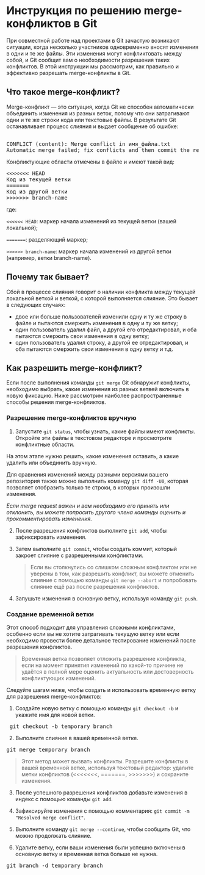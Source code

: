 # Инструкция по решению merge-конфликтов в Git

При совместной работе над проектами в Git зачастую возникают ситуации, когда несколько участников одновременно вносят изменения в одни и те же файлы. Эти изменения могут конфликтовать между собой, и Git сообщит вам о необходимости разрешения таких конфликтов. В этой инструкции мы рассмотрим, как правильно и эффективно разрешать merge-конфликты в Git.

## Что такое merge-конфликт?

Merge-конфликт — это ситуация, когда Git не способен автоматически объединить изменения из разных веток, потому что они затрагивают одни и те же строки кода или текстовые файлы. В результате Git останавливает процесс слияния и выдает сообщение об ошибке:

<pre> 
CONFLICT (content): Merge conflict in имя_файла.txt 
Automatic merge failed; fix conflicts and then commit the result. </pre>

Конфликтующие области отмечены в файле и имеют такой вид:

<pre>
<<<<<<< HEAD
Код из текущей ветки
=======
Код из другой ветки
>>>>>>> branch-name </pre>
  
  где:
  
`<<<<<< HEAD`: маркер начала изменений из текущей ветки (вашей локальной);

`=======`: разделяющий маркер;

`>>>>>> branch-name`: маркер начала изменений из другой ветки (например, ветки branch-name).
 
## Почему так бывает?

Сбой в процессе слияния говорит о наличии конфликта между текущей локальной веткой и веткой, с которой выполняется слияние. Это бывает в следующих случаях:

- двое или больше пользователей изменили одну и ту же строку в файле и пытаются смержить изменения в одну и ту же ветку;
- один пользователь удалил файл, а другой его отредактировал, и оба пытаются смержить свои изменения в одну ветку;
- один пользователь удалил строку, а другой ее отредактировал, и оба пытаются смержить свои изменения в одну ветку и т.д.

## Как разрешить merge-конфликт?

Если после выполнения команды `git merge` Git обнаружит конфликты, необходимо выбрать, какие изменения из разных ветвей включить в новую фиксацию. Ниже рассмотрим наиболее распространенные способы решения merge-конфликтов.

### Разрешение merge-конфликтов вручную
1. Запустите `git status`, чтобы узнать, какие файлы имеют конфликты. Откройте эти файлы в текстовом редакторе и просмотрите конфликтные области.

На этом этапе нужно  решить, какие изменения оставить, а какие удалить или объединить вручную. 

Для сравнения изменений между разными версиями вашего репозитория также можно выполнить команду `git diff -U0`, которая позволяет отобразить только те строки, в которых произошли изменения. 

*Если merge request важен и вам необходимо его принять или отклонить, вы можете попросить другого члена команды оценить и прокомментировать изменения.*

2. После разрешения конфликтов выполните `git add`, чтобы зафиксировать изменения.

3. Затем выполните `git commit`, чтобы создать коммит, который закроет слияние с разрешенными конфликтами.

   > Если вы столкнулись со слишком сложным конфликтом или не уверены в том, как разрешить конфликт, вы можете отменить слияние с помощью команды `git merge --abort` и попробовать слияние ещё раз после разрешения конфликтов.
   
4. Запушьте изменения в основную ветку, используя команду `git push`.

### Создание временной ветки
Этот способ подходит для управления сложными конфликтами, особенно если вы не хотите затрагивать текущую ветку или если необходимо провести более детальное тестирование изменений после разрешения конфликтов. 
> Временная ветка позволяет отложить разрешение конфликта, если на момент принятия изменений по какой-то причине не удаётся в полной мере оценить актуальность или достоверность конфликтующих изменений.

Следуйте шагам ниже, чтобы создать и использовать временную ветку для разрешения merge-конфликтов:

  1. Создайте новую ветку с помощью команды `git checkout -b` и укажите имя для новой ветки.

<pre> git checkout -b temporary_branch 
</pre>

2. Выполните слияние в вашей временной ветке.

<pre>
git merge temporary_branch
</pre>

> Этот метод может вызвать конфликты. Разрешите конфликты в вашей временной ветке, используя текстовый редактор: удалите метки конфликтов (<<<<<<<, =======, >>>>>>>) и сохраните изменения.

3. После успешного разрешения конфликтов добавьте изменения в индекс с помощью команды `git add`.
4. Зафиксируйте изменения с помощью комментария: `git commit -m "Resolved merge conflict"`.

5. Выполните команду `git merge --continue`, чтобы сообщить Git, что можно продолжать слияние.
   
6. Удалите ветку, если ваши изменения были успешно включены в основную ветку и временная ветка больше не нужна.

<pre>
git branch -d temporary_branch </pre>





